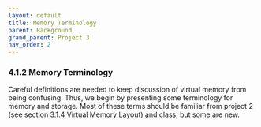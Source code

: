 ```yaml
---
layout: default
title: Memory Terminology
parent: Background
grand_parent: Project 3
nav_order: 2
---
```



### 4.1.2 Memory Terminology

Careful definitions are needed to keep discussion of virtual memory from being confusing. Thus, we begin by presenting some terminology for memory and storage. Most of these terms should be familiar from project 2 (see section 3.1.4 Virtual Memory Layout) and class, but some are new.

